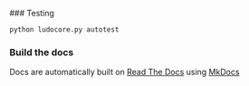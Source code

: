 ### Testing

    python ludocore.py autotest


### Build the docs

  Docs are automatically built on [Read The Docs](http://ludobox.readthedocs.io/en/latest/) using [MkDocs](http://www.mkdocs.org/) 
